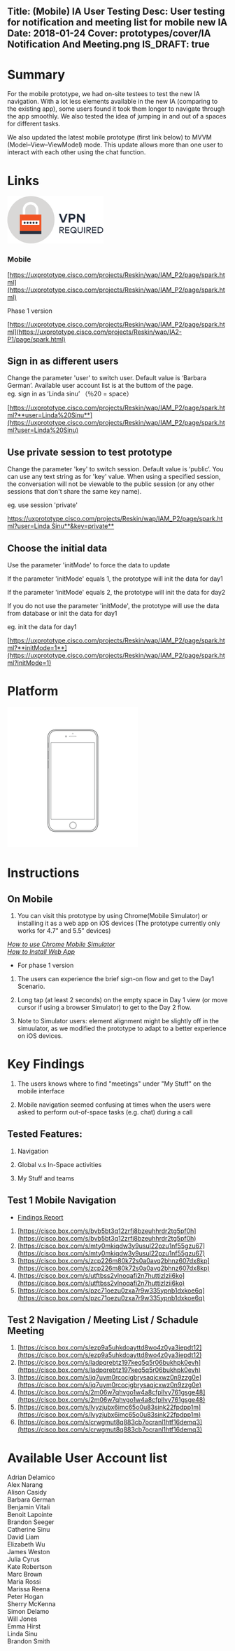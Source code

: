 Title: (Mobile) IA User Testing
Desc: User testing for notification and meeting list for mobile new IA
Date: 2018-01-24
Cover: prototypes/cover/IA Notification And Meeting.png
IS_DRAFT: true
---

# Summary

For the mobile prototype, we had on-site testees to test the new IA navigation. With a lot less elements available in the new IA (comparing to the existing app), some users found it took them longer to navigate through the app smoothly. We also tested the idea of jumping in and out of a spaces for different tasks. 

We also updated the latest mobile prototype (first link below) to MVVM (Model–View–ViewModel) mode. This update allows more than one user to interact with each other using the chat function.

# Links
![vpn_required](../../../img_data/prototypes/VPN.svg)

### Mobile

[https://uxprototype.cisco.com/projects/Reskin/wap/IAM_P2/page/spark.html](https://uxprototype.cisco.com/projects/Reskin/wap/IAM_P2/page/spark.html)

Phase 1 version

[https://uxprototype.cisco.com/projects/Reskin/wap/IAM_P2/page/spark.html](https://uxprototype.cisco.com/projects/Reskin/wap/IA2-P1/page/spark.html)

## Sign in as different users

Change the parameter 'user' to switch user. Default value is ‘Barbara German’. Available user account list is at the buttom of the page.  
eg. sign in as ‘Linda sinu’ （％20 = space）

[https://uxprototype.cisco.com/projects/Reskin/wap/IAM_P2/page/spark.html?**user=Linda%20Sinu**](https://uxprototype.cisco.com/projects/Reskin/wap/IAM_P2/page/spark.html?user=Linda%20Sinu)

## Use private session to test prototype

Change the parameter 'key' to switch session. Default value is ‘public’. You can use any text string as for 'key' value. 
When using a specified session, the conversation will not be viewable to the public session (or any other sessions that don't share the same key name).

eg. use session 'private'

[https://uxprototype.cisco.com/projects/Reskin/wap/IAM_P2/page/spark.html?user=Linda Sinu**&key=private**](https://uxprototype.cisco.com/projects/Reskin/wap/IAM_P2/page/spark.html?user=Linda%20Sinu&key=private)

## Choose the initial data

Use the parameter 'initMode' to force the data to update

If the parameter 'initMode' equals 1, the prototype will init the data for day1  

If the parameter 'initMode' equals 2, the prototype will init the data for day2  

If you do not use the parameter 'initMode', the prototype will use the data from database or init the data for day1

eg. init the data for day1

[https://uxprototype.cisco.com/projects/Reskin/wap/IAM_P2/page/spark.html?**initMode=1**](https://uxprototype.cisco.com/projects/Reskin/wap/IAM_P2/page/spark.html?initMode=1)

# Platform

![Mobile](../../../img_data/prototypes/Mobile-2x.png)

# Instructions

## On Mobile

1) You can visit this prototype by using Chrome(Mobile Simulator) or installing it as a web app on iOS devices (The prototype currently only works for 4.7" and 5.5" devices) 

*[How to use Chrome Mobile Simulator](https://uxccds.github.io/prototypes/faq/chrome's-mobile-simulator.html)*  
*[How to Install Web App](https://uxccds.github.io/prototypes/faq/install-web-app.html)*

* For phase 1 version

1) The users can experience the brief sign-on flow and get to the Day1 Scenario.

2) Long tap (at least 2 seconds) on the empty space in Day 1 view (or move cursor if using a browser Simulator) to get to the Day 2 flow.

3) Note to Simulator users: element alignment might be slightly off in the simuulator, as we modified the prototype to adapt to a better experience on iOS devices.


# Key Findings

1) The users knows where to find "meetings" under "My Stuff" on the mobile interface

2) Mobile navigation seemed confusing at times when the users were asked to perform out-of-space tasks (e.g. chat) during a call

## Tested Features:

1) Navigation

2) Global v.s In-Space activities

3) My Stuff and teams

## Test 1 Mobile Navigation

* [Findings Report](https://cisco.box.com/s/1hwhuw38s1yty9tqdz1thee214dfylli)

1. [https://cisco.box.com/s/bvb5bt3q12zrfj8bzeuhhrdr2tg5pf0h](https://cisco.box.com/s/bvb5bt3q12zrfj8bzeuhhrdr2tg5pf0h)  
2. [https://cisco.box.com/s/mty0mkiqdw3y9usul22pzu1nf55gzu67](https://cisco.box.com/s/mty0mkiqdw3y9usul22pzu1nf55gzu67)  
3. [https://cisco.box.com/s/zcp226m80k72s0a0avq2bhnz607dx8kp](https://cisco.box.com/s/zcp226m80k72s0a0avq2bhnz607dx8kp)  
4. [https://cisco.box.com/s/utftbss2vlnoqafi2n7huttizlzii6ko](https://cisco.box.com/s/utftbss2vlnoqafi2n7huttizlzii6ko)  
5. [https://cisco.box.com/s/pzc71oezu0zxa7r9w335ypnb1dxkoe6q](https://cisco.box.com/s/pzc71oezu0zxa7r9w335ypnb1dxkoe6q)  


## Test 2 Navigation / Meeting List / Schadule Meeting

1. [https://cisco.box.com/s/ezp9a5uhkdoayttd8wo4z0ya3iepdt12](https://cisco.box.com/s/ezp9a5uhkdoayttd8wo4z0ya3iepdt12)
2. [https://cisco.box.com/s/ladpqrebtz197keq5q5r06bukhpk0evh](https://cisco.box.com/s/ladpqrebtz197keq5q5r06bukhpk0evh)
3. [https://cisco.box.com/s/jq7uym0rcocjgbrysaqjcxwz0n9zzg0e](https://cisco.box.com/s/jq7uym0rcocjgbrysaqjcxwz0n9zzg0e)
4. [https://cisco.box.com/s/2m06w7qhvgo1w4a8cfpllvy761gsge48](https://cisco.box.com/s/2m06w7qhvgo1w4a8cfpllvy761gsge48)
5. [https://cisco.box.com/s/lvyzjubx6imc65o0u83sink22fpdpp1m](https://cisco.box.com/s/lvyzjubx6imc65o0u83sink22fpdpp1m)
6. [https://cisco.box.com/s/crwgmut8q883cb7ocranl1htf16demq3](https://cisco.box.com/s/crwgmut8q883cb7ocranl1htf16demq3)


# Available User Account list

Adrian Delamico  
Alex Narang  
Alison Casidy  
Barbara German  
Benjamin Vitali  
Benoit Lapointe  
Brandon Seeger  
Catherine Sinu  
David Liam  
Elizabeth Wu  
James Weston  
Julia Cyrus  
Kate Robertson  
Marc Brown  
Maria Rossi  
Marissa Reena  
Peter Hogan  
Sherry McKenna  
Simon Delamo  
Will Jones  
Emma Hirst  
Linda Sinu  
Brandon Smith

